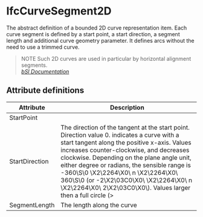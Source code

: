 IfcCurveSegment2D
=================
The abstract definition of a bounded 2D curve representation item. Each curve
segment is defined by a start point, a start direction, a segment length and
additional curve geometry parameter. It defines arcs without the need to use a
trimmed curve.  
  
> NOTE  Such 2D curves are used in particular by horizontal alignment
> segments.  
[ _bSI
Documentation_](https://standards.buildingsmart.org/IFC/DEV/IFC4_2/FINAL/HTML/schema/ifcgeometryresource/lexical/ifccurvesegment2d.htm)


Attribute definitions
---------------------
| Attribute      | Description                                                                                                                                                                                                                                                                                                                                                                                                                                                                             |
|----------------|-----------------------------------------------------------------------------------------------------------------------------------------------------------------------------------------------------------------------------------------------------------------------------------------------------------------------------------------------------------------------------------------------------------------------------------------------------------------------------------------|
| StartPoint     |                                                                                                                                                                                                                                                                                                                                                                                                                                                                                         |
| StartDirection | The direction of the tangent at the start point. Direction value 0. indicates a curve with a start tangent along the positive x-axis. Values increases counter-clockwise, and decreases clockwise. Depending on the plane angle unit, either degree or radians, the sensible range is -360\S\0 \X2\2264\X0\ n \X2\2264\X0\ 360\S\0 (or -2\X2\03C0\X0\ \X2\2264\X0\ n \X2\2264\X0\ 2\X2\03C0\X0\\). Values larger then a full circle (>|360\S\0| or >|2 \X2\03C0\X0\| shall not be used. |
| SegmentLength  | The length along the curve                                                                                                                                                                                                                                                                                                                                                                                                                                                              |


